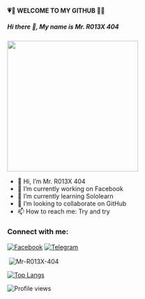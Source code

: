 #### 💗💝 WELCOME TO MY GITHUB 💝💖

##### Hi there 👋, My name is Mr. R013X 404              

</div>

<img src="https://64.media.tumblr.com/15561104f89158a49cf57fa8cfbe4a5b/9ebe49cb66aeeed6-e7/s640x960/388c8fae2ebc75d94c25fa683220122977701a0d.pnj" height="300" width="300" />


- 👋 Hi, I’m Mr. R013X 404
- 🔭 I’m currently working on Facebook
- 🌱 I’m currently learning Sololearn
- 👯 I’m looking to collaborate on GitHub
- 📫 How to reach me: Try and try




<h3 align="left">Connect with me:</h3>
<p align="left">
<a href="https://www.facebook.com/Mr.R013X.404"><img title="Facebook" src="https://img.shields.io/badge/Facebook-green?style=for-the-badge&logo=facebook"></a>
<a href="https://t.me/MR_R013X_404"><img title="Telegram" src="https://img.shields.io/badge/Telegram-blue?style=for-the-badge&logo=telegram"></a>


<p>&nbsp;<img align="center" src="https://github-readme-stats.vercel.app/api?username=Mr-R013X-404&theme=nord&show_icons=true&locale=en" alt="Mr-R013X-404" /></p>

[![Top Langs](https://github-readme-stats.vercel.app/api/top-langs/?username=anuraghazra&layout=compact)](https://github.com/Mr-R013X-404/github-readme-stats)


![Profile views](https://gpvc.arturio.dev/Mr-R013X-404)
